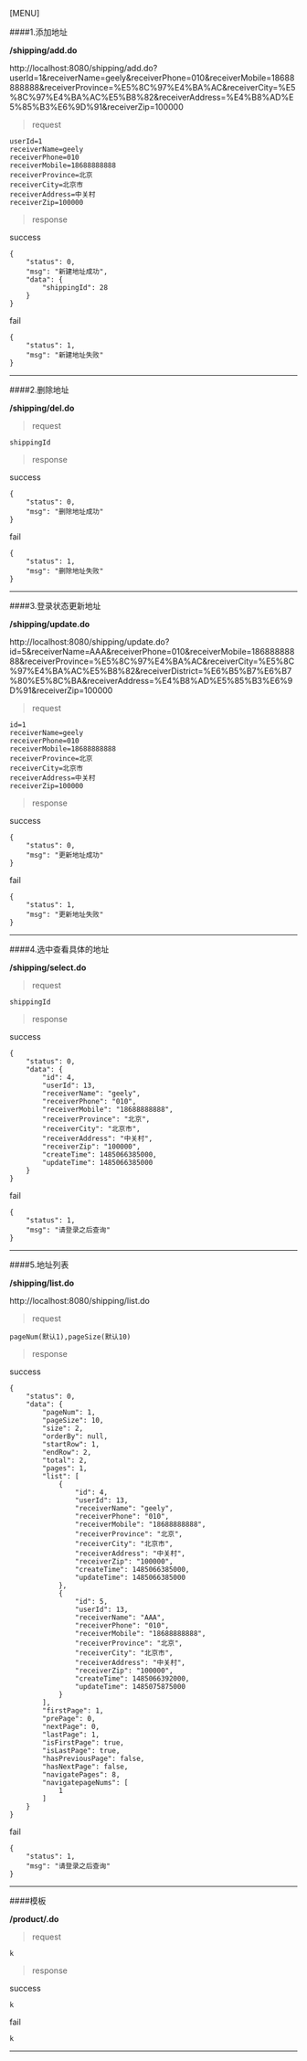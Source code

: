 [MENU]


####1.添加地址

**/shipping/add.do**

http://localhost:8080/shipping/add.do?userId=1&receiverName=geely&receiverPhone=010&receiverMobile=18688888888&receiverProvince=%E5%8C%97%E4%BA%AC&receiverCity=%E5%8C%97%E4%BA%AC%E5%B8%82&receiverAddress=%E4%B8%AD%E5%85%B3%E6%9D%91&receiverZip=100000

> request

```
userId=1
receiverName=geely
receiverPhone=010
receiverMobile=18688888888
receiverProvince=北京
receiverCity=北京市
receiverAddress=中关村
receiverZip=100000

```

> response

success

```
{
    "status": 0,
    "msg": "新建地址成功",
    "data": {
        "shippingId": 28
    }
}
```

fail
```
{
    "status": 1,
    "msg": "新建地址失败"
}
```


------


####2.删除地址

**/shipping/del.do**

> request

```
shippingId
```

> response

success

```
{
    "status": 0,
    "msg": "删除地址成功"
}
```

fail
```
{
    "status": 1,
    "msg": "删除地址失败"
}
```


------


####3.登录状态更新地址

**/shipping/update.do**

http://localhost:8080/shipping/update.do?id=5&receiverName=AAA&receiverPhone=010&receiverMobile=18688888888&receiverProvince=%E5%8C%97%E4%BA%AC&receiverCity=%E5%8C%97%E4%BA%AC%E5%B8%82&receiverDistrict=%E6%B5%B7%E6%B7%80%E5%8C%BA&receiverAddress=%E4%B8%AD%E5%85%B3%E6%9D%91&receiverZip=100000

> request

```
id=1
receiverName=geely
receiverPhone=010
receiverMobile=18688888888
receiverProvince=北京
receiverCity=北京市
receiverAddress=中关村
receiverZip=100000
```

> response

success

```
{
    "status": 0,
    "msg": "更新地址成功"
}
```

fail
```
{
    "status": 1,
    "msg": "更新地址失败"
}
```


------


####4.选中查看具体的地址

**/shipping/select.do**

> request

```
shippingId
```

> response

success

```
{
    "status": 0,
    "data": {
        "id": 4,
        "userId": 13,
        "receiverName": "geely",
        "receiverPhone": "010",
        "receiverMobile": "18688888888",
        "receiverProvince": "北京",
        "receiverCity": "北京市",
        "receiverAddress": "中关村",
        "receiverZip": "100000",
        "createTime": 1485066385000,
        "updateTime": 1485066385000
    }
}
```

fail
```
{
    "status": 1,
    "msg": "请登录之后查询"
}
```


------


####5.地址列表

**/shipping/list.do**

http://localhost:8080/shipping/list.do

> request

```
pageNum(默认1),pageSize(默认10)
```

> response

success

```
{
    "status": 0,
    "data": {
        "pageNum": 1,
        "pageSize": 10,
        "size": 2,
        "orderBy": null,
        "startRow": 1,
        "endRow": 2,
        "total": 2,
        "pages": 1,
        "list": [
            {
                "id": 4,
                "userId": 13,
                "receiverName": "geely",
                "receiverPhone": "010",
                "receiverMobile": "18688888888",
                "receiverProvince": "北京",
                "receiverCity": "北京市",
                "receiverAddress": "中关村",
                "receiverZip": "100000",
                "createTime": 1485066385000,
                "updateTime": 1485066385000
            },
            {
                "id": 5,
                "userId": 13,
                "receiverName": "AAA",
                "receiverPhone": "010",
                "receiverMobile": "18688888888",
                "receiverProvince": "北京",
                "receiverCity": "北京市",
                "receiverAddress": "中关村",
                "receiverZip": "100000",
                "createTime": 1485066392000,
                "updateTime": 1485075875000
            }
        ],
        "firstPage": 1,
        "prePage": 0,
        "nextPage": 0,
        "lastPage": 1,
        "isFirstPage": true,
        "isLastPage": true,
        "hasPreviousPage": false,
        "hasNextPage": false,
        "navigatePages": 8,
        "navigatepageNums": [
            1
        ]
    }
}
```

fail
```
{
    "status": 1,
    "msg": "请登录之后查询"
}
```


------





####模板

**/product/.do**

> request

```
k
```

> response

success

```
k
```

fail
```
k
```


------